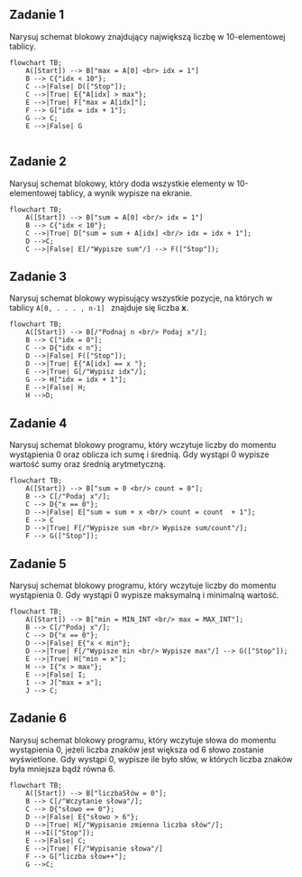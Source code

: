 ## Zadanie 1

Narysuj schemat blokowy znajdujący największą liczbę w 10-elementowej tablicy.

```mermaid
flowchart TB;
    A([Start]) --> B["max = A[0] <br> idx = 1"]
    B --> C{"idx < 10"};
    C -->|False| D(["Stop"]);
    C -->|True| E{"A[idx] > max"};
    E -->|True| F["max = A[idx]"];
    F --> G["idx = idx + 1"];
    G --> C;
    E -->|False| G
  

```

## Zadanie 2

Narysuj schemat blokowy, który doda wszystkie elementy w 10-elementowej tablicy, a wynik wypisze na ekranie.

```mermaid
flowchart TB;
    A([Start]) --> B["sum = A[0] <br/> idx = 1"]
    B --> C{"idx < 10"};
    C -->|True| D["sum = sum + A[idx] <br/> idx = idx + 1"];
    D -->C;
    C -->|False| E[/"Wypisze sum"/] --> F(["Stop"]);
```

## Zadanie 3

Narysuj schemat blokowy wypisujący wszystkie pozycje, na których w tablicy ```A[0, . . . , n-1] ``` znajduje się liczba **x**.

```mermaid
flowchart TB;
    A([Start]) --> B[/"Podnaj n <br/> Podaj x"/];
    B --> C["idx = 0"];
    C --> D{"idx < n"};
    D -->|False| F(["Stop"]);
    D -->|True| E{"A[idx] == x "};
    E -->|True| G[/"Wypisz idx"/];
    G --> H["idx = idx + 1"];
    E -->|False| H;
    H -->D;
```

## Zadanie 4

Narysuj schemat blokowy programu, który wczytuje liczby do momentu wystąpienia 0 oraz oblicza ich sumę i średnią.
Gdy wystąpi 0 wypisze wartość sumy oraz średnią arytmetyczną.

```mermaid
flowchart TB;
    A([Start]) --> B["sum = 0 <br/> count = 0"];
    B --> C[/"Podaj x"/];
    C --> D{"x == 0"};
    D -->|False| E["sum = sum + x <br/> count = count  + 1"];
    E --> C
    D -->|True| F[/"Wypisze sum <br/> Wypisze sum/count"/];
    F --> G(["Stop"]);
```

## Zadanie 5

Narysuj schemat blokowy programu, który wczytuje liczby do momentu wystąpienia 0.
Gdy wystąpi 0 wypisze maksymalną i minimalną wartość.

```mermaid
flowchart TB;
    A([Start]) --> B["min = MIN_INT <br/> max = MAX_INT"];
    B --> C[/"Podaj x"/];
    C --> D{"x == 0"};
    D -->|False| E{"x < min"};
    D -->|True| F[/"Wypisze min <br/> Wypisze max"/] --> G(["Stop"]);
    E -->|True| H["min = x"];
    H --> I{"x > max"};
    E -->|False| I;
    I --> J["max = x"];
    J --> C;
```

## Zadanie 6

Narysuj schemat blokowy programu, który wczytuje słowa do momentu wystąpienia 0, jeżeli liczba znaków jest większa od 6
słowo zostanie wyświetlone.
Gdy wystąpi 0, wypisze ile było słów, w których liczba znaków była mniejsza bądź równa 6.

```mermaid
flowchart TB;
    A([Start]) --> B["liczbaSłów = 0"];
    B --> C[/"Wczytanie słowa"/];
    C --> D{"słowo == 0"};
    D -->|False| E{"słowo > 6"};
    D -->|True| H[/"Wypisanie zmienna liczba słów"/];
    H -->I(["Stop"]);
    E -->|False| C;
    E -->|True| F[/"Wypisanie słowa"/]
    F --> G["liczba słow++"];
    G -->C;
 
    
   
    

  

```
